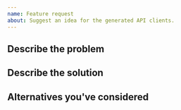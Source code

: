 ```yaml
---
name: Feature request
about: Suggest an idea for the generated API clients.
---
```


## Describe the problem

<!-- Explain why a new feature is required. -->

## Describe the solution

<!-- Explain what your solution would look like. -->

## Alternatives you've considered

<!-- Is the proposed solution not the only one you've thought about? Please tell us more! -->
